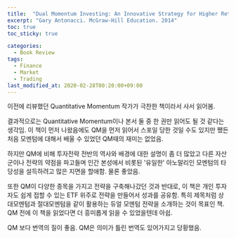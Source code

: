 ```yaml
---
title:  "Dual Momentum Investing: An Innovative Strategy for Higher Returns with Lower Risk"
excerpt: "Gary Antonacci. McGraw-Hill Education. 2014"
toc: true
toc_sticky: true

categories:
  - Book Review
tags:
  - Finance
  - Market
  - Trading
last_modified_at: 2020-02-28T00:20:00+09:00
---
```

이전에 리뷰했던 Quantitative Momentum 작가가 극찬한 책이라서 사서 읽어봄.

결과적으로는 Quantitative Momentum이나 본서 둘 중 한 권만 읽어도 될 것 같다는 생각임. 이 책이 먼저 나왔음에도 QM을 먼저 읽어서 스포일 당한 것일 수도 있지만 쨌든 처음 모멘텀에 대해서 배울 수 있었던 QM때의 재미는 없었음.

하지만 QM에 비해 투자전략 전반의 역사와 배경에 대한 설명이 좀 더 많았고 다른 자산군이나 전략의 약점을 파고들며 인간 본성에서 비롯된 '유일한' 아노말리인 모멘텀의 타당성을 설득하려고 많은 지면을 할애함. 물론 좋았음.

또한 QM이 다양한 종목을 가지고 전략을 구축해나갔던 것과 반대로, 이 책은 개인 투자자도 쉽게 접할 수 있는 ETF 위주로 전략을 만들어서 성과를 공유함. 특히 제목처럼 상대모멘텀과 절대모멘텀을 같이 활용하는 듀얼 모멘텀 전략을 소개하는 것이 목표인 책. QM 전에 이 책을 읽었다면 더 흥미롭게 읽을 수 있었을텐데 아쉽.

QM 보다 번역의 질이 좋음. QM은 의미가 틀린 번역도 있어가지고 당황했음.
